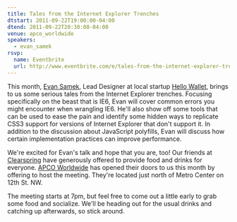 ```yaml
---
title: Tales from the Internet Explorer Trenches
dtstart: 2011-09-22T19:00:00-04:00
dtend: 2011-09-22T20:30:00-04:00
venue: apco_worldwide
speakers:
  - evan_samek
rsvp:
  name: Eventbrite
  url: http://www.eventbrite.com/e/tales-from-the-internet-explorer-trenches-tickets-2185749636
---
```


This month, [Evan Samek](http://about.me/evansamek), Lead Designer at local startup [Hello Wallet](https://www.hellowallet.com/), brings to us some serious tales from the Internet Explorer trenches. Focusing specifically on the beast that is IE6, Evan will cover common errors you might encounter when wrangling IE6. He'll also show off some tools that can be used to ease the pain and identify some hidden ways to replicate CSS3 support for versions of Internet Explorer that don't support it. In addition to the discussion about JavaScript polyfills, Evan will discuss how certain implementation practices can improve performance.

We're excited for Evan's talk and hope that you are, too! Our friends at [Clearspring](http://clearspring.com/) have generously offered to provide food and drinks for everyone. [APCO Worldwide](http://www.apcoworldwide.com/) has opened their doors to us this month by offering to host the meeting. They're located just north of Metro Center on 12th St. NW.

The meeting starts at 7pm, but feel free to come out a little early to grab some food and socialize. We'll be heading out for the usual drinks and catching up afterwards, so stick around.